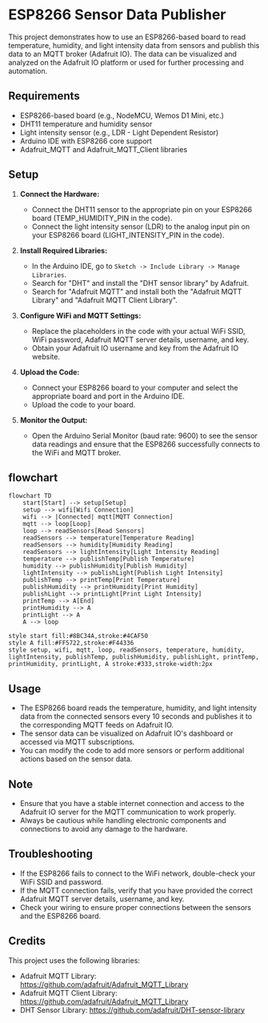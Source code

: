 # ESP8266 Sensor Data Publisher

This project demonstrates how to use an ESP8266-based board to read temperature, humidity, and light intensity data from sensors and publish this data to an MQTT broker (Adafruit IO). The data can be visualized and analyzed on the Adafruit IO platform or used for further processing and automation.

## Requirements

- ESP8266-based board (e.g., NodeMCU, Wemos D1 Mini, etc.)
- DHT11 temperature and humidity sensor
- Light intensity sensor (e.g., LDR - Light Dependent Resistor)
- Arduino IDE with ESP8266 core support
- Adafruit_MQTT and Adafruit_MQTT_Client libraries

## Setup

1. **Connect the Hardware:**

   - Connect the DHT11 sensor to the appropriate pin on your ESP8266 board (TEMP_HUMIDITY_PIN in the code).
   - Connect the light intensity sensor (LDR) to the analog input pin on your ESP8266 board (LIGHT_INTENSITY_PIN in the code).

2. **Install Required Libraries:**

   - In the Arduino IDE, go to `Sketch -> Include Library -> Manage Libraries`.
   - Search for "DHT" and install the "DHT sensor library" by Adafruit.
   - Search for "Adafruit MQTT" and install both the "Adafruit MQTT Library" and "Adafruit MQTT Client Library".

3. **Configure WiFi and MQTT Settings:**

   - Replace the placeholders in the code with your actual WiFi SSID, WiFi password, Adafruit MQTT server details, username, and key.
   - Obtain your Adafruit IO username and key from the Adafruit IO website.

4. **Upload the Code:**

   - Connect your ESP8266 board to your computer and select the appropriate board and port in the Arduino IDE.
   - Upload the code to your board.

5. **Monitor the Output:**

   - Open the Arduino Serial Monitor (baud rate: 9600) to see the sensor data readings and ensure that the ESP8266 successfully connects to the WiFi and MQTT broker.

## flowchart

```mermaid
flowchart TD
    start[Start] --> setup[Setup]
    setup --> wifi[Wifi Connection]
    wifi --> |Connected| mqtt[MQTT Connection]
    mqtt --> loop[Loop]
    loop --> readSensors[Read Sensors]
    readSensors --> temperature[Temperature Reading]
    readSensors --> humidity[Humidity Reading]
    readSensors --> lightIntensity[Light Intensity Reading]
    temperature --> publishTemp[Publish Temperature]
    humidity --> publishHumidity[Publish Humidity]
    lightIntensity --> publishLight[Publish Light Intensity]
    publishTemp --> printTemp[Print Temperature]
    publishHumidity --> printHumidity[Print Humidity]
    publishLight --> printLight[Print Light Intensity]
    printTemp --> A[End]
    printHumidity --> A
    printLight --> A
    A --> loop

style start fill:#8BC34A,stroke:#4CAF50
style A fill:#FF5722,stroke:#F44336
style setup, wifi, mqtt, loop, readSensors, temperature, humidity, lightIntensity, publishTemp, publishHumidity, publishLight, printTemp, printHumidity, printLight, A stroke:#333,stroke-width:2px
```

## Usage

- The ESP8266 board reads the temperature, humidity, and light intensity data from the connected sensors every 10 seconds and publishes it to the corresponding MQTT feeds on Adafruit IO.
- The sensor data can be visualized on Adafruit IO's dashboard or accessed via MQTT subscriptions.
- You can modify the code to add more sensors or perform additional actions based on the sensor data.

## Note

- Ensure that you have a stable internet connection and access to the Adafruit IO server for the MQTT communication to work properly.
- Always be cautious while handling electronic components and connections to avoid any damage to the hardware.

## Troubleshooting

- If the ESP8266 fails to connect to the WiFi network, double-check your WiFi SSID and password.
- If the MQTT connection fails, verify that you have provided the correct Adafruit MQTT server details, username, and key.
- Check your wiring to ensure proper connections between the sensors and the ESP8266 board.

## Credits

This project uses the following libraries:

- Adafruit MQTT Library: https://github.com/adafruit/Adafruit_MQTT_Library
- Adafruit MQTT Client Library: https://github.com/adafruit/Adafruit_MQTT_Library
- DHT Sensor Library: https://github.com/adafruit/DHT-sensor-library
